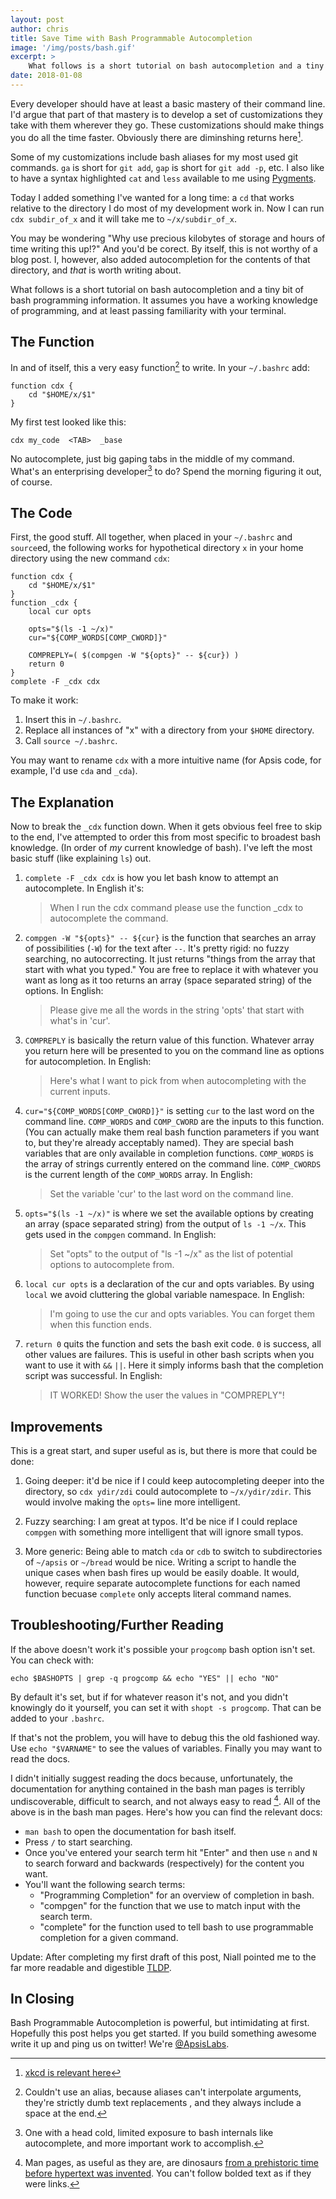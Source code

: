 ```yaml
---
layout: post
author: chris
title: Save Time with Bash Programmable Autocompletion
image: '/img/posts/bash.gif'
excerpt: >
    What follows is a short tutorial on bash autocompletion and a tiny bit of bash programming information. It assumes you have a working knowledge of programming, and at least passing familiarity with your terminal.
date: 2018-01-08
---
```


Every developer should have at least a basic mastery of their command line. I'd argue
that part of that mastery is to develop a set of customizations they take with them
wherever they go. These customizations should make things you do all the time faster.
Obviously there are diminshing returns here[^2].

Some of my customizations include bash aliases for my most used git commands. `ga` is
short for `git add`, `gap` is short for `git add -p`, etc. I also like to have a
syntax highlighted `cat` and `less` available to me using [Pygments](http://pygments.org/).

Today I added something I've wanted for a long time: a `cd` that works relative to
the directory I do most of my development work in. Now I can run `cdx subdir_of_x`
and it will take me to `~/x/subdir_of_x`.

You may be wondering "Why use precious kilobytes of storage and hours of time writing
this up!?" And you'd be corect. By itself, this is not worthy of a blog post.
I, however, also added autocompletion for the contents of that directory, and *that*
is worth writing about.

What follows is a short tutorial on bash autocompletion and a tiny bit of bash programming
information. It assumes you have a working knowledge of programming, and at least passing
familiarity with your terminal.

## The Function

In and of itself, this a very easy function[^1] to write. In your `~/.bashrc` add:

```
function cdx {
    cd "$HOME/x/$1"
}
```

My first test looked like this:

```
cdx my_code  <TAB>  _base
```

No autocomplete, just big gaping tabs in the middle of my command. What's an enterprising
developer[^4] to do? Spend the morning figuring it out, of course.

## The Code

First, the good stuff. All together, when placed in your `~/.bashrc` and `source`ed,
the following works for hypothetical directory `x` in your home directory using the new
command `cdx`:

```
function cdx {
    cd "$HOME/x/$1"
}
function _cdx {
    local cur opts

    opts="$(ls -1 ~/x)"
    cur="${COMP_WORDS[COMP_CWORD]}"

    COMPREPLY=( $(compgen -W "${opts}" -- ${cur}) )
    return 0
}
complete -F _cdx cdx
```

To make it work:

 1. Insert this in `~/.bashrc`.
 2. Replace all instances of "x" with a directory from your `$HOME` directory.
 3. Call `source ~/.bashrc`.

You may want to rename `cdx` with a more intuitive name (for Apsis code, for example,
I'd use `cda` and `_cda`).

## The Explanation

Now to break the `_cdx` function down. When it gets obvious feel free to skip to the end, I've
attempted to order this from most specific to broadest bash knowledge. (In order of *my* current
knowledge of bash). I've left the most basic stuff (like explaining `ls`) out.

 1. `complete -F _cdx cdx` is how you let bash know to attempt an autocomplete. In English it's:

    > When I run the cdx command please use the function \_cdx to autocomplete the command.

 2. `compgen -W "${opts}" -- ${cur}` is the function that searches an array of possibilities (`-W`)
    for the text after `--`. It's pretty rigid: no fuzzy searching, no autocorrecting. It just returns
    "things from the array that start with what you typed." You are free to replace it with
    whatever you want as long as it too returns an array (space separated string) of the options.
    In English:

    > Please give me all the words in the string 'opts' that start with what's in 'cur'.

 3. `COMPREPLY` is basically the return value of this function. Whatever array you return here will be
    presented to you on the command line as options for autocompletion. In English:

    > Here's what I want to pick from when autocompleting with the current inputs.

 4. `cur="${COMP_WORDS[COMP_CWORD]}"` is setting `cur` to the last word on the command line. `COMP_WORDS`
    and `COMP_CWORD` are the inputs to this function. (You can actually make them real bash function
    parameters if you want to, but they're already acceptably named). They are special bash variables
    that are only available in completion functions. `COMP_WORDS` is the array of strings currently
    entered on the command line. `COMP_CWORDS` is the current length of the `COMP_WORDS` array. In English:

    > Set the variable 'cur' to the last word on the command line.

 5. `opts="$(ls -1 ~/x)"` is where we set the available options by creating an array (space separated string)
    from the output of `ls -1 ~/x`. This gets used in the `compgen` command. In English:

    > Set "opts" to the output of "ls -1 ~/x" as the list of potential options to autocomplete from.

 6. `local cur opts` is a declaration of the cur and opts variables. By using `local` we avoid cluttering
    the global variable namespace. In English:

    > I'm going to use the cur and opts variables. You can forget them when this function ends.

 7. `return 0` quits the function and sets the bash exit code. `0` is success, all other values are failures.
    This is useful in other bash scripts when you want to use it with `&&` `||`. Here it simply informs bash
    that the completion script was successful. In English:

    > IT WORKED! Show the user the values in "COMPREPLY"!

## Improvements

This is a great start, and super useful as is, but there is more that could be done:

 1. Going deeper: it'd be nice if I could keep autocompleting deeper into the directory, so `cdx ydir/zdi`
    could autocomplete to `~/x/ydir/zdir`. This would involve making the `opts=` line more intelligent.

 2. Fuzzy searching: I am great at typos. It'd be nice if I could replace `compgen` with something more
    intelligent that will ignore small typos.

 3. More generic: Being able to match `cda` or `cdb` to switch to subdirectories of `~/apsis` or `~/bread`
    would be nice. Writing a script to handle the unique cases when bash fires up would be easily doable.
    It would, however, require separate autocomplete functions for each named function becuase `complete`
    only accepts literal command names.

## Troubleshooting/Further Reading

If the above doesn't work it's possible your `progcomp` bash option isn't set. You can check with:

`echo $BASHOPTS | grep -q progcomp && echo "YES" || echo "NO"`

By default it's set, but if for whatever reason it's not, and you didn't knowingly do it yourself, you can set it
with `shopt -s progcomp`. That can be added to your `.bashrc`.

If that's not the problem, you will have to debug this the old fashioned way. Use `echo "$VARNAME"` to see the values
of variables. Finally you may want to read the docs.

I didn't initially suggest reading the docs because, unfortunately, the documentation for anything contained in the
bash man pages is terribly undiscoverable, difficult to search, and not always easy to read [^3]. All of the above
is in the bash man pages. Here's how you can find the relevant docs:

 * `man bash` to open the documentation for bash itself.
 * Press `/` to start searching.
 * Once you've entered your search term hit "Enter" and then use `n` and `N` to search forward and backwards
   (respectively) for the content you want.
 * You'll want the following search terms:
   * "Programming Completion" for an overview of completion in bash.
   * "compgen" for the function that we use to match input with the search term.
   * "complete" for the function used to tell bash to use programmable completion for a given command.

Update: After completing my first draft of this post, Niall pointed me to the far more readable and digestible [TLDP](http://www.tldp.org/LDP/abs/html/tabexpansion.html).

## In Closing

Bash Programmable Autocompletion is powerful, but intimidating at first. Hopefully this post helps you get started.
If you build something awesome write it up and ping us on twitter! We're [@ApsisLabs](https://twitter.com/apsislabs).


[^1]: Couldn't use an alias, because aliases can't interpolate arguments, they're strictly dumb text replacements , and they always include a space at the end.

[^2]: [xkcd is relevant here](https://xkcd.com/1205/)

[^3]: Man pages, as useful as they are, are dinosaurs [from a prehistoric time before hypertext was invented](https://unix.stackexchange.com/a/18161/34182). You can't follow bolded text as if they were links.

[^4]: One with a head cold, limited exposure to bash internals like autocomplete, and more important work to accomplish.
